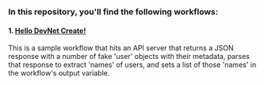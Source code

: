 ### In this repository, you'll find the following workflows:


#### 1. [Hello DevNet Create!](/01-HelloDevNetCreate__definition_workflow_01RGVDI3KMSTE7EWiOzBB40pkcEfdc7CNWv)

This is a sample workflow that hits an API server that returns a JSON response with a number of fake 'user' objects with their metadata, parses that response to extract 'names' of users, and sets a list of those 'names' in the workflow's output variable.
